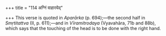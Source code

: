 +++
title = "114 अग्निं वाहारयेद्"

+++
This verse is quoted in *Aparārka* (p. 694);—the second half in
*Smṛtitattva* (II, p. 611);—and in *Vīramitrodaya* (Vyavahāra, 71b and
88b), which says that the touching of the head is to be done with the
right hand.


